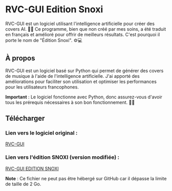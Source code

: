 # RVC-GUI Edition Snoxi

RVC-GUI est un logiciel utilisant l'intelligence artificielle pour créer des covers AI. 🎤🎶 Ce programme, bien que non créé par mes soins, a été traduit en français et amélioré pour offrir de meilleurs résultats. C'est pourquoi il porte le nom de "Édition Snoxi". ⚙️💻

## À propos

RVC-GUI est un logiciel basé sur Python qui permet de générer des covers de musique à l'aide de l'intelligence artificielle. J'ai apporté des améliorations pour faciliter son utilisation et optimiser les performances pour les utilisateurs francophones. 

**Important** : Le logiciel fonctionne avec Python, donc assurez-vous d'avoir tous les prérequis nécessaires à son bon fonctionnement. 🐍🔧

## Télécharger

### Lien vers le logiciel original :
[RVC-GUI](https://huggingface.co/datasets/Tiger14n/RVC-GUI/resolve/main/RVC-GUI-pkg-20220525-mp3fix.zip)

### Lien vers l'édition SNOXI (version modifiée) :
[RVC-GUI EDITION SNOXI](https://mega.nz/folder/LE0TnBDZ#3e8fVc-nNXV6XRyWCkfc1A)

**Note** : Ce fichier ne peut pas être hébergé sur GitHub car il dépasse la limite de taille de 2 Go. 
